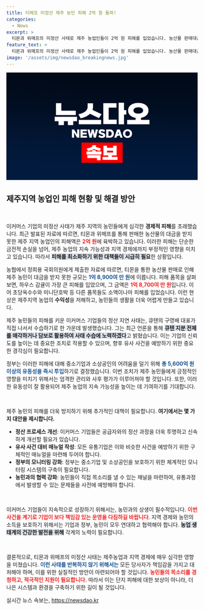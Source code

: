 ```yaml
---
title: 티메프 미정산 제주 농민 피해 2억 원 돌파!
categories:
  - News
excerpt: >
  티몬과 위메프의 미정산 사태로 제주 농업인들이 2억 원 피해를 입었습니다. 농산물 판매대금이 미지급된 가운데, 큐텐 대표는 지분 매각을 통해 해결을 모색한다고 밝혔습니다. 정부는 중소기업 지원을 위해 5,600억 원 유동성을 즉각 투입하기로 결정했습니다.
feature_text: >
  티몬과 위메프의 미정산 사태로 제주 농업인들이 2억 원 피해를 입었습니다. 농산물 판매대금이 미지급된 가운데, 큐텐 대표는 지분 매각을 통해 해결을 모색한다고 밝혔습니다. 정부는 중소기업 지원을 위해 5,600억 원 유동성을 즉각 투입하기로 결정했습니다.
image: '/assets/img/newsdao_breakingnews.jpg'
---
```


<p><img src="/assets/img/newsdao_breakingnews.jpg" alt="ontimetimes 속보" /></p>

<h2 data-ke-size="size26">제주지역 농업인 피해 현황 및 해결 방안</h2>

<p data-ke-size="size16">&nbsp;</p>

<p>이커머스 기업의 미정산 사태가 제주 지역의 농민들에게 심각한 <b>경제적 피해</b>를 초래했습니다. 최근 발표된 자료에 따르면, 티몬과 위메프를 통해 판매한 농산물의 대금을 받지 못한 제주 지역 농업인의 피해액은 <b><span style="color: #ee2323;">2억 원</span></b>에 육박하고 있습니다. 이러한 피해는 단순한 금전적 손실을 넘어, 제주 농업의 지속 가능성과 지역 경제에까지 부정적인 영향을 미치고 있습니다. 따라서 <b><span style="background-color: #21538527;">피해를 최소화하기 위한 대책들이 시급히 필요</span></b>한 상황입니다.</p>

<p>농협에서 정희용 국회의원에게 제출한 자료에 따르면, 티몬을 통한 농산물 판매로 인해 제주 농민이 대금을 받지 못한 규모는 <b><span style="color: #1a5490;">1억 8,900여 만 원</span></b>에 이릅니다. 피해 품목을 살펴보면, 하우스 감귤이 가장 큰 피해를 입었으며, 그 금액은 <b><span style="color: #ee2323;">1억 8,700여 만 원</span></b>입니다. 이어 초당옥수수와 미니단호박 등 다른 품목들도 소액이나마 피해를 입었습니다. 이런 현상은 제주지역 농업의 <b>수익성</b>을 저해하고, 농민들의 생활을 더욱 어렵게 만들고 있습니다.</p>

<p>제주 농민들의 피해를 키운 이커머스 기업들의 정산 지연 사태는, 큐텐의 구영배 대표가 직접 나서서 수습하기로 한 가운데 발생했습니다. 그는 최근 언론을 통해 <b><span style="background-color: #21538527;">큐텐 지분 전체를 매각하거나 담보로 활용하여 사태 수습에 노력하겠다</span></b>고 밝혔습니다. 이는 기업의 신뢰도를 높이는 데 중요한 조치로 작용할 수 있으며, 향후 유사 사건을 예방하기 위한 중요한 경각심이 필요합니다.</p>

<p>정부는 이러한 피해에 대해 중소기업과 소상공인의 어려움을 덜기 위해 <b><span style="color: #1a5490;">총 5,600억 원 이상의 유동성을 즉시 투입</span></b>하기로 결정했습니다. 이번 조치가 제주 농민들에게 긍정적인 영향을 미치기 위해서는 엄격한 관리와 사후 평가가 이루어져야 할 것입니다. 또한, 이러한 유동성이 잘 활용되어 제주 농업의 지속 가능성을 높이는 데 기여하기를 기대합니다.</p>

<p data-ke-size="size16">&nbsp;</p>

<p>제주 농민의 피해를 더욱 방지하기 위해 추가적인 대책이 필요합니다. <b>여기에서는 몇 가지 대안을 제시합니다.</b> </p>

<ul>
<li><b>정산 프로세스 개선</b>: 이커머스 기업들은 공급자와의 정산 과정을 더욱 투명하고 신속하게 개선할 필요가 있습니다.</li>
<li><b>유사 사건 대비 매뉴얼 작성</b>: 모든 유통기업은 이와 비슷한 사건을 예방하기 위한 구체적인 매뉴얼을 마련해 두어야 합니다.</li>
<li><b>정부의 모니터링 강화</b>: 정부는 중소기업 및 소상공인을 보호하기 위한 체계적인 모니터링 시스템의 구축이 필요합니다.</li>
<li><b>농민과의 협력 강화</b>: 농민들이 직접 목소리를 낼 수 있는 채널을 마련하여, 유통과정에서 발생할 수 있는 문제들을 사전에 예방해야 합니다.</li>
</ul>

<p data-ke-size="size16">&nbsp;</p>

<p>이커머스 기업들이 지속적으로 성장하기 위해서는, 농민과의 상생이 필수적입니다. <b><span style="color: #ee2323;">이번 사건을 계기로 기업이 보다 책임감 있는 운영을 다짐하길 바랍니다</span></b>. 지역 경제와 농민의 소득을 보호하기 위해서는 기업과 정부, 농민이 모두 연대하고 협력해야 합니다. <b><span style="background-color: #21538527;">농업 생태계의 건강한 발전을 위해</span></b> 각계의 노력이 필요합니다. </p>

<p data-ke-size="size16">&nbsp;</p>

<p>결론적으로, 티몬과 위메프의 미정산 사태는 제주농업과 지역 경제에 매우 심각한 영향을 미쳤습니다. <b><span style="color: #1a5490;">이런 사태를 반복하지 않기 위해서는</span></b> 모든 당사자가 책임감을 가지고 대처해야 하며, 이를 위한 실질적인 방안이 마련되어야 할 것입니다. <b><span style="color: #ee2323;">농민들의 목소리를 경청하고, 적극적인 지원이 필요합니다.</span></b> 따라서 이는 단지 피해에 대한 보상이 아니라, 더 나은 시스템과 환경을 구축하기 위한 길이 될 것입니다.</p>
실시간 뉴스 속보는, <a href="https://newsdao.kr" rel="dofollow">https://newsdao.kr</a>


